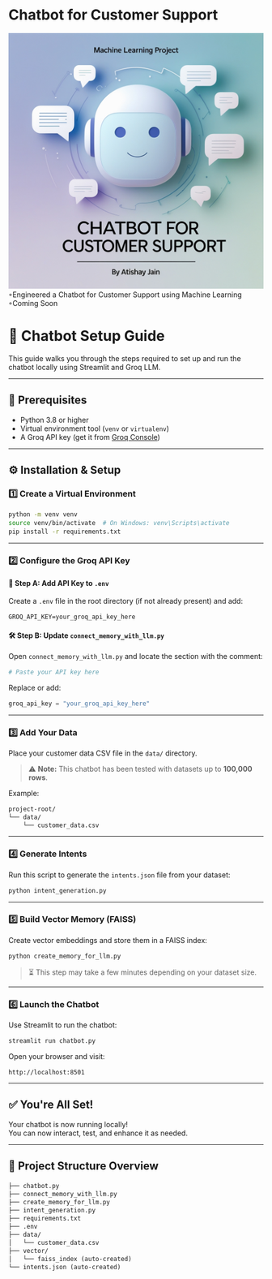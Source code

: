 # Chatbot for Customer Support
![Chatbot_for_Customer_Support.jpg](Chatbot_for_Customer_Support.jpg)
◦Engineered a Chatbot for Customer Support using Machine Learning
<br>
◦Coming Soon

# 🤖 Chatbot Setup Guide

This guide walks you through the steps required to set up and run the chatbot locally using Streamlit and Groq LLM.

---

## 🧰 Prerequisites

- Python 3.8 or higher
- Virtual environment tool (`venv` or `virtualenv`)
- A Groq API key (get it from [Groq Console](https://console.groq.com/))

---

## ⚙️ Installation & Setup

### 1️⃣ Create a Virtual Environment

```bash
python -m venv venv
source venv/bin/activate  # On Windows: venv\Scripts\activate
pip install -r requirements.txt
```

---

### 2️⃣ Configure the Groq API Key

#### 🔐 Step A: Add API Key to `.env`

Create a `.env` file in the root directory (if not already present) and add:

```
GROQ_API_KEY=your_groq_api_key_here
```

#### 🛠 Step B: Update `connect_memory_with_llm.py`

Open `connect_memory_with_llm.py` and locate the section with the comment:

```python
# Paste your API key here
```

Replace or add:

```python
groq_api_key = "your_groq_api_key_here"
```

---

### 3️⃣ Add Your Data

Place your customer data CSV file in the `data/` directory.

> ⚠️ **Note:** This chatbot has been tested with datasets up to **100,000 rows**.

Example:

```plaintext
project-root/
└── data/
    └── customer_data.csv
```

---

### 4️⃣ Generate Intents

Run this script to generate the `intents.json` file from your dataset:

```bash
python intent_generation.py
```

---

### 5️⃣ Build Vector Memory (FAISS)

Create vector embeddings and store them in a FAISS index:

```bash
python create_memory_for_llm.py
```

> ⏳ This step may take a few minutes depending on your dataset size.

---

### 6️⃣ Launch the Chatbot

Use Streamlit to run the chatbot:

```bash
streamlit run chatbot.py
```

Open your browser and visit:

```
http://localhost:8501
```

---

## ✅ You're All Set!

Your chatbot is now running locally!  
You can now interact, test, and enhance it as needed.

---

## 📁 Project Structure Overview

```plaintext
├── chatbot.py
├── connect_memory_with_llm.py
├── create_memory_for_llm.py
├── intent_generation.py
├── requirements.txt
├── .env
├── data/
│   └── customer_data.csv
├── vector/
│   └── faiss_index (auto-created)
└── intents.json (auto-created)
```
